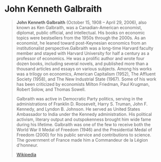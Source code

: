 # John Kenneth Galbraith

> **John Kenneth Galbraith**  (October 15, 1908 – April 29, 2006), also known as Ken Galbraith, was a Canadian-American economist, diplomat, public official, and intellectual. His books on economic topics were bestsellers from the 1950s through the 2000s. As an economist, he leaned toward post-Keynesian economics from an institutionalist perspective.Galbraith was a long-time Harvard faculty member and stayed with Harvard University for half a century as a professor of economics. He was a prolific author and wrote four dozen books, including several novels, and published more than a thousand articles and essays on various subjects. Among his works was a trilogy on economics, American Capitalism (1952), The Affluent Society (1958), and The New Industrial State (1967). Some of his work has been criticized by economists Milton Friedman, Paul Krugman, Robert Solow, and Thomas Sowell.
>
> Galbraith was active in Democratic Party politics, serving in the administrations of Franklin D. Roosevelt, Harry S. Truman, John F. Kennedy, and Lyndon B. Johnson. He served as United States Ambassador to India under the Kennedy administration. His political activism, literary output and outspokenness brought him wide fame during his lifetime. Galbraith was one of the few to receive both the World War II Medal of Freedom (1946) and the Presidential Medal of Freedom (2000) for his public service and contributions to science. The government of France made him a Commandeur de la Légion d'honneur.
>
> [Wikipedia](https://en.wikipedia.org/wiki/John%20Kenneth%20Galbraith)